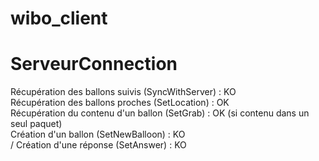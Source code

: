 # wibo_client
# ServeurConnection

Récupération des ballons suivis (SyncWithServer)    : KO <br/>
Récupération des ballons proches (SetLocation)      : OK <br/>
Récupération du contenu d'un ballon (SetGrab)       : OK (si contenu dans un seul paquet) <br/>
Création d'un ballon (SetNewBalloon)                : KO <br>/
Création d'une réponse (SetAnswer)                  : KO <br/>
